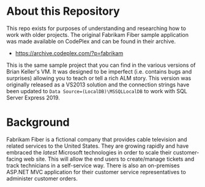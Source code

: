 # About this Repository
This repo exists for purposes of understanding and researching how to work with older projects. The original Fabrikam Fiber sample application was made available on CodePlex and can be found in their archive.

* https://archive.codeplex.com/?p=fabrikam

This is the same sample project that you can find in the various versions of Brian Keller's VM. It was designed to be imperfect (i.e. contains bugs and surprises) allowing you to teach or tell a rich ALM story. This version was originally released as a VS2013 solution and the connection strings have been updated to `Data Source=(LocalDB)\MSSQLLocalDB` to work with SQL Server Express 2019.

# Background

Fabrikam Fiber is a fictional company that provides cable television and related services to the United States. They are growing rapidly and have embraced the *latest* Microsoft technologies in order to scale their customer-facing web site. This will allow the end users to create/manage tickets and track technicians in a self-service way. There is also an on-premises ASP.NET MVC application for their customer service representatives to administer customer orders.
